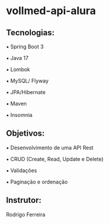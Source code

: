 <h1>vollmed-api-alura</h1>

<h2>Tecnologias:</h2>
<p>▪️ Spring Boot 3</p>
<p>▪️ Java 17</p>
<p>▪️ Lombok</p>
<p>▪️ MySQL/ Flyway</p>
<p>▪️ JPA/Hibernate</p>
<p>▪️ Maven</p>
<p>▪️ Insomnia</p>

<h2>Objetivos:</h2>
<p>▪️ Desenvolvimento de uma API Rest</p>
<p>▪️ CRUD (Create, Read, Update e Delete)</p>
<p>▪️ Validações</p>
<p>▪️ Paginação e ordenação</p>

<h2>Instrutor:</h2>
<p>Rodrigo Ferreira</p>
